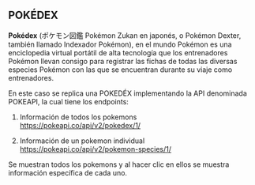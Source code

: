 ## POKÉDEX ##

**Pokédex** (ポケモン図鑑 Pokémon Zukan en japonés, o Pokémon Dexter, también llamado Indexador Pokémon), en el mundo Pokémon es una enciclopedia virtual portátil de alta tecnología que los entrenadores Pokémon llevan consigo para registrar las fichas de todas las diversas especies Pokémon con las que se encuentran durante su viaje como entrenadores.

En este caso se replica una POKEDÉX implementando la API denominada POKEAPI, la cual tiene los endpoints:

1. Información de todos los pokemons
https://pokeapi.co/api/v2/pokedex/1/

2. Información de un pokemon individual
https://pokeapi.co/api/v2/pokemon-species/1/

Se muestran todos los pokemons y al hacer clic en ellos se muestra información específica de cada uno.
